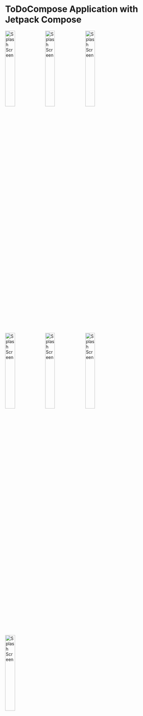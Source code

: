 # ToDoCompose Application with Jetpack Compose

<img src="https://i.imgur.com/1auB2d7.jpeg" height="25%" width="25%" alt="Splash Screen"/> <img src="https://i.imgur.com/TPgYfAz.jpeg" height="25%" width="25%" alt="Splash Screen"/> <img src="https://i.imgur.com/RkmuFm4.jpeg" height="25%" width="25%" alt="Splash Screen"/>
<img src="https://i.imgur.com/nPXX39N.jpeg" height="25%" width="25%" alt="Splash Screen"/>
<img src="https://i.imgur.com/Od8PnMO.jpeg" height="25%" width="25%" alt="Splash Screen"/>
<img src="https://i.imgur.com/BSFSfsG.jpeg" height="25%" width="25%" alt="Splash Screen"/>
<img src="https://i.imgur.com/eCkaIkd.jpeg" height="25%" width="25%" alt="Splash Screen"/>
